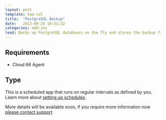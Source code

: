 ```yaml
---
layout: post
template: two-col
title:  "PostgreSQL Backup"
date:   2013-09-24 10:51:22
categories: add-ins
lead: Backs up PostgreSQL databases on the fly and stores the backup files locally
---
```




## Requirements
- Cloud 66  Agent

## Type
This is a scheduled app that runs on regular intervals as defined by you. Learn more about [setting up schedules](settingup_schedules).

More details will be available soon, if you require more information now <a href="mailto:support@cloud66.com">please contact support</a>
